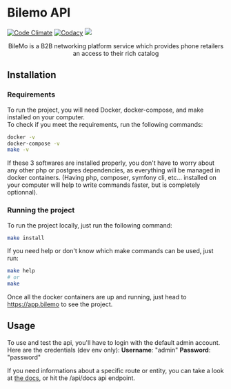 # Bilemo API

[![Code Climate](https://api.codeclimate.com/v1/badges/1e36667fe5b8bb985332/maintainability)](https://codeclimate.com/github/Zuruuh/bilemo-api/maintainability)
[![Codacy](https://app.codacy.com/project/badge/Grade/4959d3714c074cef9139d6a2876a1873)](https://www.codacy.com/gh/Zuruuh/bilemo-api/dashboard)
![](https://img.shields.io/github/issues-raw/Zuruuh/bilemo-api?color=bright-green&label=Open%20Issues)
<p align="center">BileMo is a B2B networking platform service which provides phone retailers an access to their rich catalog</p>

## Installation

### Requirements

To run the project, you will need Docker, docker-compose, and make installed on your computer.   
To check if you meet the requirements, run the following commands:  
```bash
docker -v
docker-compose -v
make -v
```
If these 3 softwares are installed properly, you don't have to worry about any other php or postgres dependencies, as everything will be managed in docker containers. (Having php, composer, symfony cli, etc... installed on your computer will help to write commands faster, but is completely optionnal).  

### Running the project

To run the project locally, just run the following command:
```bash
make install
```

If you need help or don't know which make commands can be used, just run:
```bash
make help
# or
make
```

Once all the docker containers are up and running, just head to https://app.bilemo to see the project.

## Usage

To use and test the api, you'll have to login with the default admin account. Here are the credentials (dev env only):
**Username**: "admin"
**Password**: "password"

If you need informations about a specific route or entity, you can take a look at [the docs](./docs/app.md), or hit the /api/docs api endpoint.
